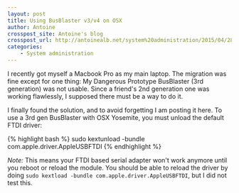 ```yaml
---
layout: post
title: Using BusBlaster v3/v4 on OSX
author: Antoine
crosspost_site: Antoine's blog
crosspost_url: http://antoinealb.net/system%20administration/2015/04/28/busblaster-v3-osx.html
categories:
    - System administration
---
```


I recently got myself a Macbook Pro as my main laptop.
The migration was fine except for one thing: My Dangerous Prototype BusBlaster (3rd generation) was not usable.
Since a friend's 2nd generation one was working flawlessly, I supposed there must be a way to do it.

I finally found the solution, and to avoid forgetting I am posting it here.
To use a 3rd gen BusBlaster with OSX Yosemite, you must unload the default FTDI driver:

{% highlight bash %}
sudo kextunload -bundle com.apple.driver.AppleUSBFTDI
{% endhighlight %}

*Note:* This means your FTDI based serial adapter won't work anymore until you reboot or reload the module.
You should be able to reload the driver by doing `sudo kextload -bundle com.apple.driver.AppleUSBFTDI`, but I did not test this.

